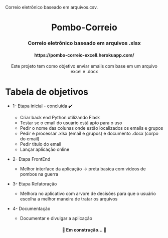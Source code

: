 
Correio eletrônico baseado em arquivos.csv.
<h1 align="center">Pombo-Correio</h1>
<h3 align="center">Correio eletrônico baseado em arquivos .xlsx</h3>
<h4 align="center">https://pombo-correio-excell.herokuapp.com/</h4>

<p align="center">Este projeto tem como objetivo enviar emails com base em um arquivo excel e .docx </p>

Tabela de objetivos
=================
<!--ts-->
   * 1- Etapa inicial - concluída ✔️
      * Criar back end Python utilizando Flask
      * Testar se o email do usuário está apto para o uso
      * Pedir o nome das colunas onde estão localizados os emails e grupos
      * Pedir e processar .xlsx (email e grupos) e documento .docx (corpo do email)
      * Pedir titulo do email
      * Lançar aplicação online
      
   * 2- Etapa FrontEnd
      * Melhor interface da aplicação -> preta basica com videos de pombos na guerra   
      
   * 3- Etapa Refatoração
      * Melhora no aplicativo com arvore de decisões para que o usuário escolha a melhor maneira de tratar os arquivos

   * 4- Documentação
      * Documentar e divulgar a aplicação

<!--te-->


<h4 align="center"> 
	🚧  Em construção...  🚧
</h4>

